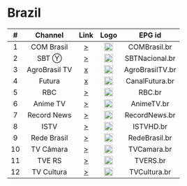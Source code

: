 <h1>Brazil</h1>

| #   | Channel        | Link  | Logo | EPG id |
|:---:|:--------------:|:-----:|:----:|:------:|
| 1   | COM Brasil | [>](https://br5093.streamingdevideo.com.br/abc/abc/playlist.m3u8) | <img height="20" src="https://i.imgur.com/c8ztQnF.png"/> | COMBrasil.br |
| 2   | SBT Ⓨ | [>](https://www.youtube.com/watch?v=ABVQXgr2LW4) | <img height="20" src="https://logodownload.org/wp-content/uploads/2013/12/sbt-logo.png"/> | SBTNacional.br |
| 3   | AgroBrasil TV | [x](http://45.162.230.234:1935/agrobrasiltv/agrobrasiltv/playlist.m3u8) | <img height="20" src="https://upload.wikimedia.org/wikipedia/pt/6/60/Logo_AgroBrasilTV.jpg"/> | AgroBrasilTV.br |
| 4   | Futura | [x](https://tv.unisc.br/hls/test.m3u8) | <img height="20" src="https://upload.wikimedia.org/wikipedia/commons/c/ce/Canal_Futura_2022.svg"/> | CanalFutura.br |
| 5   | RBC | [>](http://rbc.directradios.com:1935/rbc/rbc/live.m3u8) | <img height="20" src="https://portal.rbc1.com.br/public/portal/img/layout/logorbc.png"/> | RBC.br |
| 6   | Anime TV | [>](https://stmv1.srvif.com/animetv/animetv/playlist.m3u8) | <img height="20" src="https://i.imgur.com/fuuv2uP.jpg"/> | AnimeTV.br |
| 7   | Record News | [>](https://stream.ads.ottera.tv/playlist.m3u8?network_id=2116) | <img height="20" src="https://upload.wikimedia.org/wikipedia/commons/4/46/Record_News_logo_2023.svg"/> | RecordNews.br |
| 8   | ISTV | [>](https://video08.logicahost.com.br/istvnacional/srt.stream/istvnacional.m3u8) | <img height="20" src="https://upload.wikimedia.org/wikipedia/pt/b/b5/Logotipo_da_ISTV.png"/> | ISTVHD.br |
| 9   | Rede Brasil | [>](https://video09.logicahost.com.br/redebrasiloficial/redebrasiloficial/playlist.m3u8) | <img height="20" src="https://upload.wikimedia.org/wikipedia/commons/d/d1/Marca_rede_brasil_rgb-color.png"/> | RedeBrasil.br |
| 10  | TV Câmara | [>](https://stream3.camara.gov.br/tv1/manifest.m3u8) | <img height="20" src="https://i.imgur.com/UpV2PRk.png"/> | TVCamara.br |
| 11  | TVE RS | [>](http://selpro1348.procergs.com.br:1935/tve/stve/playlist.m3u8) | <img height="20" src="https://upload.wikimedia.org/wikipedia/commons/c/c2/Logotipo_da_TVE_RS.png"/> | TVERS.br |
| 12  | TV Cultura | [>](https://player-tvcultura.stream.uol.com.br/live/tvcultura.m3u8) | <img height="20" src="https://upload.wikimedia.org/wikipedia/commons/8/82/Cultura_logo_2013.svg"/> | TVCultura.br |
